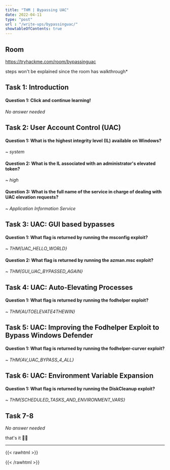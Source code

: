 ```yaml
---
title: "THM | Bypassing UAC"
date: 2022-04-11
type: "post"
url : "/write-ups/bypassinguac/"
showtableOfContents: true
---
```


## Room

https://tryhackme.com/room/bypassinguac

steps won't be explained since the room has walkthrough*
## Task 1: Introduction

#### Question 1: Click and continue learning!

*No answer needed*

## Task 2: User Account Control (UAC)

#### Question 1: What is the highest integrity level (IL) available on Windows?

*~ system*

#### Question 2: What is the IL associated with an administrator's elevated token?

*~ high*

#### Question 3: What is the full name of the service in charge of dealing with UAC elevation requests?

*~ Application Information Service*

## Task 3: UAC: GUI based bypasses

#### Question 1: What flag is returned by running the msconfig exploit?

*~ THM{UAC_HELLO_WORLD}*

#### Question 2: What flag is returned by running the azman.msc exploit?

*~ THM{GUI_UAC_BYPASSED_AGAIN}*

## Task 4: UAC: Auto-Elevating Processes

#### Question 1: What flag is returned by running the fodhelper exploit?

*~ THM{AUTOELEVATE4THEWIN}*

## Task 5: UAC: Improving the Fodhelper Exploit to Bypass Windows Defender

#### Question 1: What flag is returned by running the fodhelper-curver exploit?

*~ THM{AV_UAC_BYPASS_4_ALL}*

## Task 6: UAC: Environment Variable Expansion

#### Question 1: What flag is returned by running the DiskCleanup exploit?

*~ THM{SCHEDULED_TASKS_AND_ENVIRONMENT_VARS}*

## Task 7-8

*No answer needed*

that's it ✌🏽

-------------------------------------------------------------
{{< rawhtml >}} 
 
{{< /rawhtml >}}